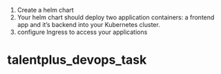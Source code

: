 1. Create a helm chart
2. Your helm chart should deploy two application containers: a frontend app and it’s backend into your Kubernetes cluster.
3. configure Ingress to access your applications
# talentplus_devops_task
